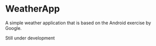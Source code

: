 # WeatherApp
A simple weather application that is based on the Android exercise by Google.

Still under development
